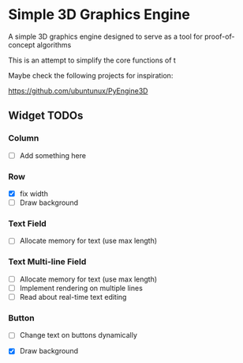 # Simple 3D Graphics Engine
A simple 3D graphics engine designed to serve as a tool for proof-of-concept algorithms

This is an attempt to simplify the core functions of t

Maybe check the following projects for inspiration:

https://github.com/ubuntunux/PyEngine3D

## Widget TODOs

### Column
- [ ] Add something here

### Row
- [x] fix width
- [ ] Draw background

### Text Field
- [ ] Allocate memory for text (use max length)

### Text Multi-line Field
- [ ] Allocate memory for text (use max length)
- [ ] Implement rendering on multiple lines
- [ ] Read about real-time text editing  

### Button
- [ ] Change text on buttons dynamically
- [x] Draw background




